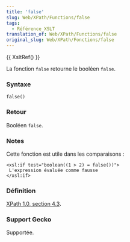 ```yaml
---
title: 'false'
slug: Web/XPath/Functions/false
tags:
  - Référence_XSLT
translation_of: Web/XPath/Functions/false
original_slug: Web/XPath/Fonctions/false
---
```

{{ XsltRef() }}

La fonction `false` retourne le booléen `false`.

### Syntaxe

    false()

### Retour

Booléen `false`.

### Notes

Cette fonction est utile dans les comparaisons :

    <xsl:if test="boolean((1 > 2) = false())">
     L'expression évaluée comme fausse
    </xsl:if>

### Définition

[XPath 1.0, section 4.3](http://www.w3.org/TR/xpath#function-false).

### Support Gecko

Supportée.
